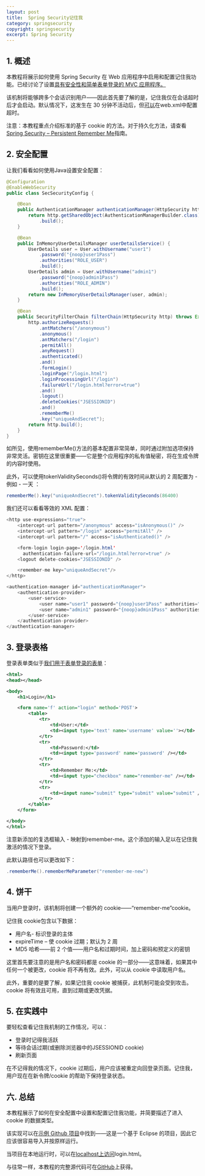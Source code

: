 ```yaml
---
layout: post
title:  Spring Security记住我
category: springsecurity
copyright: springsecurity
excerpt: Spring Security
---
```


## 1. 概述

本教程将展示如何使用 Spring Security 在 Web 应用程序中启用和配置记住我功能。已经讨论了设置[具有安全性和简单表单登录的 MVC 应用程序。](https://www.baeldung.com/spring-security-login)

该机制将能够跨多个会话识别用户——因此首先要了解的是，记住我仅在会话超时后才会启动。默认情况下，这发生在 30 分钟不活动后，但[可以](https://www.baeldung.com/servlet-session-timeout)在web.xml中配置超时。

注意：本教程重点介绍标准的基于 cookie 的方法。对于持久化方法，请查看[Spring Security – Persistent Remember Me](https://www.baeldung.com/spring-security-persistent-remember-me)指南。

## 2. 安全配置

让我们看看如何使用Java设置安全配置：

```java
@Configuration
@EnableWebSecurity
public class SecSecurityConfig {

    @Bean
    public AuthenticationManager authenticationManager(HttpSecurity http) throws Exception {
        return http.getSharedObject(AuthenticationManagerBuilder.class)
            .build();
    }

    @Bean
    public InMemoryUserDetailsManager userDetailsService() {
        UserDetails user = User.withUsername("user1")
            .password("{noop}user1Pass")
            .authorities("ROLE_USER")
            .build();
        UserDetails admin = User.withUsername("admin1")
            .password("{noop}admin1Pass")
            .authorities("ROLE_ADMIN")
            .build();
        return new InMemoryUserDetailsManager(user, admin);
    }

    @Bean
    public SecurityFilterChain filterChain(HttpSecurity http) throws Exception {
        http.authorizeRequests()
            .antMatchers("/anonymous")
            .anonymous()
            .antMatchers("/login")
            .permitAll()
            .anyRequest()
            .authenticated()
            .and()
            .formLogin()
            .loginPage("/login.html")
            .loginProcessingUrl("/login")
            .failureUrl("/login.html?error=true")
            .and()
            .logout()
            .deleteCookies("JSESSIONID")
            .and()
            .rememberMe()
            .key("uniqueAndSecret");
        return http.build();
    }
}
```

如所见，使用rememberMe()方法的基本配置非常简单，同时通过附加选项保持非常灵活。密钥在这里很重要——它是整个应用程序的私有值秘密，将在生成令牌的内容时使用。

此外，可以使用tokenValiditySeconds()将令牌的有效时间从默认的 2 周配置为 - 例如 - 一天 ：

```java
rememberMe().key("uniqueAndSecret").tokenValiditySeconds(86400)
```

我们还可以看看等效的 XML 配置：

```java
<http use-expressions="true">
    <intercept-url pattern="/anonymous" access="isAnonymous()" />
    <intercept-url pattern="/login" access="permitAll" />
    <intercept-url pattern="/" access="isAuthenticated()" />

    <form-login login-page='/login.html' 
      authentication-failure-url="/login.html?error=true" />
    <logout delete-cookies="JSESSIONID" />

    <remember-me key="uniqueAndSecret"/>
</http>

<authentication-manager id="authenticationManager">
    <authentication-provider>
        <user-service>
            <user name="user1" password="{noop}user1Pass" authorities="ROLE_USER" />
            <user name="admin1" password="{noop}admin1Pass" authorities="ROLE_ADMIN" />
        </user-service>
    </authentication-provider>
</authentication-manager>
```

## 3. 登录表格

登录表单类似于[我们用于表单登录的表单](https://www.baeldung.com/spring-security-login#login-form)：

```xml
<html>
<head></head>

<body>
    <h1>Login</h1>

    <form name='f' action="login" method='POST'>
        <table>
            <tr>
                <td>User:</td>
                <td><input type='text' name='username' value=''></td>
            </tr>
            <tr>
                <td>Password:</td>
                <td><input type='password' name='password' /></td>
            </tr>
            <tr>
                <td>Remember Me:</td>
                <td><input type="checkbox" name="remember-me" /></td>
            </tr>
            <tr>
                <td><input name="submit" type="submit" value="submit" /></td>
            </tr>
        </table>
    </form>

</body>
</html>
```

注意新添加的复选框输入 - 映射到remember-me。这个添加的输入足以在记住我激活的情况下登录。

此默认路径也可以更改如下：

```java
.rememberMe().rememberMeParameter("remember-me-new")
```

## 4. 饼干

当用户登录时，该机制将创建一个额外的 cookie——“remember-me”cookie。

记住我 cookie包含以下数据：

-   用户名- 标识登录的主体
-   expireTime – 使 cookie 过期；默认为 2 周
-   MD5 哈希——前 2 个值——用户名和过期时间，加上密码和预定义的密钥

这里首先要注意的是用户名和密码都是 cookie 的一部分——这意味着，如果其中任何一个被更改，cookie 将不再有效。此外，可以从 cookie 中读取用户名。

此外，重要的是要了解，如果记住我 cookie 被捕获，此机制可能会受到攻击。cookie 将有效且可用，直到过期或更改凭据。

## 5. 在实践中

要轻松查看记住我机制的工作情况，可以：

-   登录时记得我活跃
-   等待会话过期(或删除浏览器中的JSESSIONID cookie)
-   刷新页面

在不记得我的情况下，cookie 过期后，用户应该被重定向回登录页面。记住我，用户现在在新令牌/cookie 的帮助下保持登录状态。

## 六. 总结

本教程展示了如何在安全配置中设置和配置记住我功能，并简要描述了进入 cookie 的数据类型。

该实现可以在[示例 Github 项目](https://github.com/eugenp/tutorials/tree/master/spring-security-modules/spring-security-web-mvc-custom)中找到——这是一个基于 Eclipse 的项目，因此它应该很容易导入并按原样运行。

当项目在本地运行时，可以在[localhost上访问](http://localhost:8080/spring-security-mvc-custom/login.html)login.html。

与往常一样，本教程的完整源代码可在[GitHub](https://github.com/tuyucheng7/taketoday-tutorial4j/tree/master/spring-security-modules)上获得。